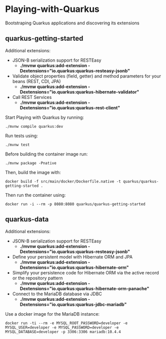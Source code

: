 # Playing-with-Quarkus

Bootstraping Quarkus applications and discovering its extensions

## quarkus-getting-started

Additional extensions:
- JSON-B serialization support for RESTEasy
  - **./mvnw quarkus:add-extension -Dextensions="io.quarkus:quarkus-resteasy-jsonb"**
- Validate object properties (field, getter) and method parameters for your beans (REST, CDI, JPA)
  - **./mvnw quarkus:add-extension -Dextensions="io.quarkus:quarkus-hibernate-validator"**
- Call REST Services
  - **./mvnw quarkus:add-extension -Dextensions="io.quarkus:quarkus-rest-client"**

Start Playing with Quarkus by running:
```
./mvnw compile quarkus:dev
```

Run tests using:
```
./mvnw test
```

Before building the container image run:
```
./mvnw package -Pnative
```

Then, build the image with:
```
docker build -f src/main/docker/Dockerfile.native -t quarkus/quarkus-getting-started .
```

Then run the container using:
```
docker run -i --rm -p 8080:8080 quarkus/quarkus-getting-started
```

## quarkus-data

Additional extensions:
- JSON-B serialization support for RESTEasy
  - **./mvnw quarkus:add-extension -Dextensions="io.quarkus:quarkus-resteasy-jsonb"**
- Define your persistent model with Hibernate ORM and JPA
  - **./mvnw quarkus:add-extension -Dextensions="io.quarkus:quarkus-hibernate-orm"**
- Simplify your persistence code for Hibernate ORM via the active record or the repository pattern
  - **./mvnw quarkus:add-extension -Dextensions="io.quarkus:quarkus-hibernate-orm-panache"**
- Connect to the MariaDB database via JDBC
  - **./mvnw quarkus:add-extension -Dextensions="io.quarkus:quarkus-jdbc-mariadb"**


Use a docker image for the MariaDB instance:

```
docker run -ti --rm -e MYSQL_ROOT_PASSWORD=developer -e MYSQL_USER=developer -e MYSQL_PASSWORD=developer -e MYSQL_DATABASE=developer -p 3306:3306 mariadb:10.4.4
```